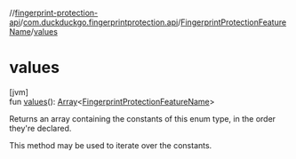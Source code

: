//[fingerprint-protection-api](../../../index.md)/[com.duckduckgo.fingerprintprotection.api](../index.md)/[FingerprintProtectionFeatureName](index.md)/[values](values.md)

# values

[jvm]\
fun [values](values.md)(): [Array](https://kotlinlang.org/api/latest/jvm/stdlib/kotlin/-array/index.html)&lt;[FingerprintProtectionFeatureName](index.md)&gt;

Returns an array containing the constants of this enum type, in the order they're declared.

This method may be used to iterate over the constants.
